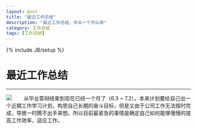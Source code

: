 ```yaml
---
layout: post
title: "最近工作总结"
description: "最近工作总结，毕业一个月以来"
category: 工作总结
tags: [工作总结]
---
```

{% include JB/setup %}
# 最近工作总结
---
<img src = "http://a3.qpic.cn/psb?/V14ToVrz0bTpqk/y*LG7ulOAGeVT9D*7hVSQPfi2Zz7Ip5.9utd3oSishc!/b/dAQBAAAAAAAA&bo=VQOAAgAAAAAFB*A!&rf=viewer_4" />
　　从毕业答辩结束到现在已经一个月了（6.3 ~ 7.2）。本来计划要给自己出一个近期工作学习计划，构思自己长期的奋斗目标，但是又由于公司工作无法按时完成，导致一时腾不出手来想。所以目前最紧急的事情是确定自己如何能够慢慢的提高工作效率，适应工作。
